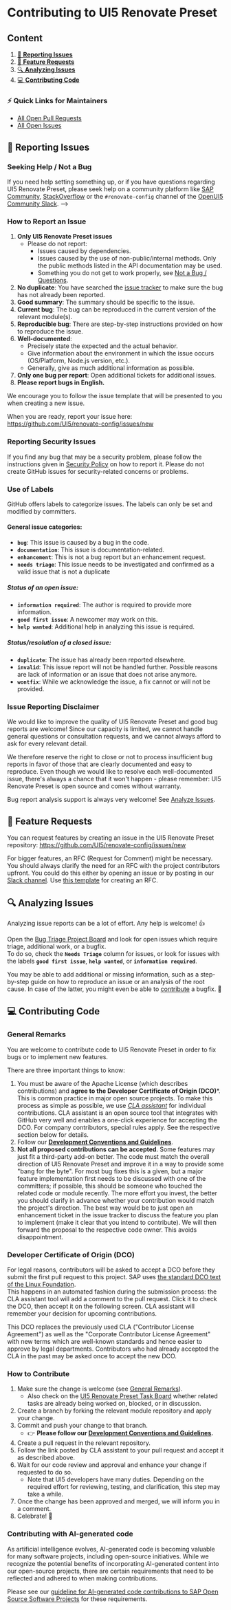 # Contributing to UI5 Renovate Preset

## Content

1. [📝 **Reporting Issues**](#-reporting-issues)
2. [🤩 **Feature Requests**](#-feature-requests)
3. [🔍 **Analyzing Issues**](#-analyzing-issues)
4. [💻 **Contributing Code**](#-contributing-code)

### ⚡️ Quick Links for Maintainers

- [All Open Pull Requests](https://github.com/UI5/renovate-config/pulls)
- [All Open Issues](https://github.com/UI5/renovate-config/issues)

## 📝 Reporting Issues

### Seeking Help / Not a Bug
If you need help setting something up, or if you have questions regarding UI5 Renovate Preset, please seek help on a community platform like [SAP Community](https://pages.community.sap.com/topics/ui5), [StackOverflow](http://stackoverflow.com/questions/tagged/ui5-renovate-config) or the `#renovate-config` channel of the [OpenUI5 Community Slack](https://ui5-slack-invite.cfapps.eu10.hana.ondemand.com/). -->

### How to Report an Issue

1. **Only UI5 Renovate Preset issues**
    * Please do not report:
        * Issues caused by dependencies.
        * Issues caused by the use of non-public/internal methods. Only the public methods listed in the API documentation may be used.
        * Something you do not get to work properly, see [Not a Bug / Questions](#not-a-bug--questions).
2. **No duplicate**: You have searched the [issue tracker](https://github.com/UI5/renovate-config/issues?q=is%3Aissue+is%3Aopen+sort%3Aupdated-desc) to make sure the bug has not already been reported.
3. **Good summary**: The summary should be specific to the issue.
4. **Current bug**: The bug can be reproduced in the current version of the relevant module(s).
5. **Reproducible bug**: There are step-by-step instructions provided on how to reproduce the issue.
6. **Well-documented**:
    * Precisely state the expected and the actual behavior.
    * Give information about the environment in which the issue occurs (OS/Platform, Node.js version, etc.).
    * Generally, give as much additional information as possible.
7. **Only one bug per report**: Open additional tickets for additional issues.
8. **Please report bugs in English.**

We encourage you to follow the issue template that will be presented to you when creating a new issue.

When you are ready, report your issue here: https://github.com/UI5/renovate-config/issues/new

### Reporting Security Issues

If you find any bug that may be a security problem, please follow the instructions given in [Security Policy](https://github.com/UI5/renovate-config/security/policy) on how to report it. Please do not create GitHub issues for security-related concerns or problems.

### Use of Labels

GitHub offers labels to categorize issues. The labels can only be set and modified by committers.

#### General issue categories:

- **`bug`**: This issue is caused by a bug in the code.
- **`documentation`**: This issue is documentation-related.
- **`enhancement`**: This is not a bug report but an enhancement request.
- **`needs triage`**: This issue needs to be investigated and confirmed as a valid issue that is not a duplicate

##### Status of an open issue:

- **`information required`**: The author is required to provide more information.
- **`good first issue`**: A newcomer may work on this.
- **`help wanted`**: Additional help in analyzing this issue is required.

##### Status/resolution of a closed issue:

- **`duplicate`**: The issue has already been reported elsewhere.
- **`invalid`**: This issue report will not be handled further. Possible reasons are lack of information or an issue that does not arise anymore.
- **`wontfix`**: While we acknowledge the issue, a fix cannot or will not be provided.

### Issue Reporting Disclaimer

We would like to improve the quality of UI5 Renovate Preset and good bug reports are welcome! Since our capacity is limited, we cannot handle general questions or consultation requests, and we cannot always afford to ask for every relevant detail.

We therefore reserve the right to close or not to process insufficient bug reports in favor of those that are clearly documented and easy to reproduce. Even though we would like to resolve each well-documented issue, there's always a chance that it won't happen - please remember: UI5 Renovate Preset is open source and comes without warranty.

Bug report analysis support is always very welcome! See [Analyze Issues](#-analyzing-issues).

## 🤩 Feature Requests

You can request features by creating an issue in the UI5 Renovate Preset repository: https://github.com/UI5/renovate-config/issues/new

For bigger features, an RFC (Request for Comment) might be necessary. You should always clarify the need for an RFC with the project contributors upfront. You could do this either by opening an issue or by posting in our [Slack channel](#seeking-help--not-a-bug). Use [this template](rfcs/0000-template.md) for creating an RFC.

## 🔍 Analyzing Issues

Analyzing issue reports can be a lot of effort. Any help is welcome! 👍

Open the [Bug Triage Project Board](https://github.com/orgs/SAP/projects/XX) and look for open issues which require triage, additional work, or a bugfix.  
To do so, check the **`Needs Triage`** column for issues, or look for issues with the labels **`good first issue`**, **`help wanted`**, or **`information required`**.

You may be able to add additional or missing information, such as a step-by-step guide on how to reproduce an issue or an analysis of the root cause. In case of the latter, you might even be able to [contribute](#-contributing-code) a bugfix. 🙌

## 💻 Contributing Code

### General Remarks

You are welcome to contribute code to UI5 Renovate Preset in order to fix bugs or to implement new features.

There are three important things to know:

1. You must be aware of the Apache License (which describes contributions) and **agree to the Developer Certificate of Origin (DCO)***. This is common practice in major open source projects. To make this process as simple as possible, we use *[CLA assistant](https://cla-assistant.io/)* for individual contributions. CLA assistant is an open source tool that integrates with GitHub very well and enables a one-click experience for accepting the DCO. For company contributors, special rules apply. See the respective section below for details.
2. Follow our **[Development Conventions and Guidelines](docs/Guidelines.md)**.
3. **Not all proposed contributions can be accepted**. Some features may just fit a third-party add-on better. The code must match the overall direction of UI5 Renovate Preset and improve it in a way to provide some "bang for the byte". For most bug fixes this is a given, but a major feature implementation first needs to be discussed with one of the committers; if possible, this should be someone who touched the related code or module recently. The more effort you invest, the better you should clarify in advance whether your contribution would match the project's direction. The best way would be to just open an enhancement ticket in the issue tracker to discuss the feature you plan to implement (make it clear that you intend to contribute). We will then forward the proposal to the respective code owner. This avoids disappointment.

### Developer Certificate of Origin (DCO)

For legal reasons, contributors will be asked to accept a DCO before they submit the first pull request to this project. SAP uses [the standard DCO text of the Linux Foundation](https://developercertificate.org/).  
This happens in an automated fashion during the submission process: the CLA assistant tool will add a comment to the pull request. Click it to check the DCO, then accept it on the following screen. CLA assistant will remember your decision for upcoming contributions.

This DCO replaces the previously used CLA ("Contributor License Agreement") as well as the "Corporate Contributor License Agreement" with new terms which are well-known standards and hence easier to approve by legal departments. Contributors who had already accepted the CLA in the past may be asked once to accept the new DCO.

### How to Contribute

1. Make sure the change is welcome (see [General Remarks](#general-remarks)).
    - Also check on the [UI5 Renovate Preset Task Board](https://github.com/orgs/SAP/projects/XXX) whether related tasks are already being worked on, blocked, or in discussion.
1. Create a branch by forking the relevant module repository and apply your change.
1. Commit and push your change to that branch.
    - 👉 **Please follow our [Development Conventions and Guidelines](docs/Guidelines.md).**
1. Create a pull request in the relevant repository.
1. Follow the link posted by CLA assistant to your pull request and accept it as described above.
1. Wait for our code review and approval and enhance your change if requested to do so.
    - Note that UI5 developers have many duties. Depending on the required effort for reviewing, testing, and clarification, this step may take a while.
1. Once the change has been approved and merged, we will inform you in a comment.
1. Celebrate! 🎉

### Contributing with AI-generated code
As artificial intelligence evolves, AI-generated code is becoming valuable for many software projects, including open-source initiatives. While we recognize the potential benefits of incorporating AI-generated content into our open-source projects, there are certain requirements that need to be reflected and adhered to when making contributions.

Please see our [guideline for AI-generated code contributions to SAP Open Source Software Projects](https://github.com/UI5/.github/blob/main/CONTRIBUTING_USING_GENAI.md) for these requirements.
